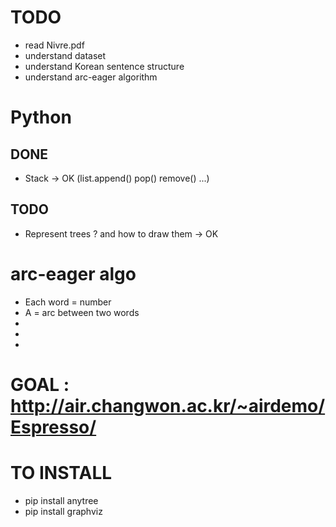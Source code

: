 # TODO
 + read Nivre.pdf
 + understand dataset
 + understand Korean sentence structure
 + understand arc-eager algorithm

# Python
## DONE
 + Stack -> OK (list.append() pop() remove() ...)
 
## TODO
 + Represent trees ? and how to draw them -> OK

# arc-eager algo
 + Each word = number
 + A = arc between two words
 + 
 + 
 + 

# GOAL : http://air.changwon.ac.kr/~airdemo/Espresso/

# TO INSTALL
 + pip install anytree
 + pip install graphviz